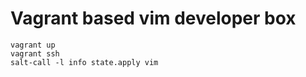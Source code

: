 # Vagrant based vim developer box

```
vagrant up
vagrant ssh
salt-call -l info state.apply vim
```
